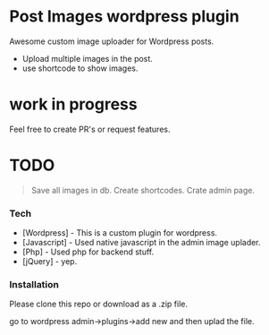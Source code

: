 # Post Images wordpress plugin

Awesome custom image uploader for Wordpress posts.

  - Upload multiple images in the post.
  - use shortcode to show images.
 

# work in progress

  Feel free to create PR's or request features.

# TODO
> Save all images in db.
> Create shortcodes.
> Crate admin page.


### Tech

* [Wordpress] - This is a custom plugin for wordpress.
* [Javascript] - Used native javascript in the admin image uplader.
* [Php] - Used php for backend stuff.
* [jQuery] - yep.

### Installation

Please clone this repo or download as a .zip file.

go to wordpress admin->plugins->add new and 
then uplad the file.

